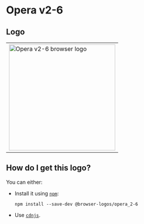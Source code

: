 # Opera v2-6

## Logo

<table>
    <tr height=300>
        <td>
            <a href="https://github.com/alrra/browser-logos/tree/9c2b8ba62a78cfe1a4ef952d429c1ee6d4866a19/src/archive/opera_2-6">
                <img width=290 src="https://raw.githubusercontent.com/alrra/browser-logos/9c2b8ba62a78cfe1a4ef952d429c1ee6d4866a19/src/archive/opera_2-6/opera_2-6_512x512.png" alt="Opera v2-6 browser logo">
            </a>
        </td>
    </tr>
</table>

## How do I get this logo?

You can either:

* Install it using [`npm`][npm]:

  `npm install --save-dev @browser-logos/opera_2-6`

* Use [`cdnjs`][cdnjs].

<!-- Link labels: -->

[cdnjs]: https://cdnjs.com/libraries/browser-logos
[npm]: https://www.npmjs.com/
